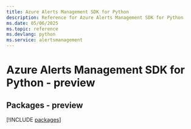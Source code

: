 ```yaml
---
title: Azure Alerts Management SDK for Python
description: Reference for Azure Alerts Management SDK for Python
ms.date: 05/06/2025
ms.topic: reference
ms.devlang: python
ms.service: alertsmanagement
---
```

# Azure Alerts Management SDK for Python - preview
## Packages - preview
[!INCLUDE [packages](alerts-management-index.md)]